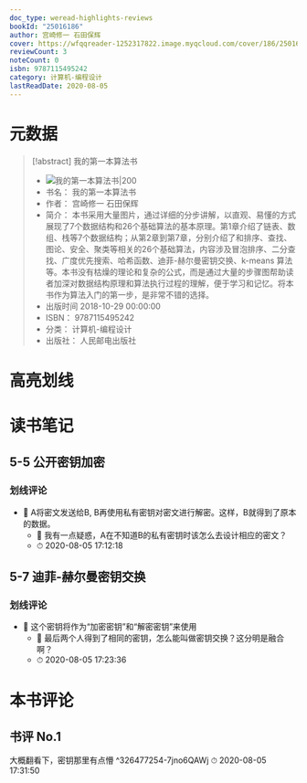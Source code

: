 ```yaml
---
doc_type: weread-highlights-reviews
bookId: "25016186"
author: 宫崎修一 石田保辉
cover: https://wfqqreader-1252317822.image.myqcloud.com/cover/186/25016186/t7_25016186.jpg
reviewCount: 3
noteCount: 0
isbn: 9787115495242
category: 计算机-编程设计
lastReadDate: 2020-08-05
---
```

# 元数据
> [!abstract] 我的第一本算法书
> - ![ 我的第一本算法书|200](https://wfqqreader-1252317822.image.myqcloud.com/cover/186/25016186/t7_25016186.jpg)
> - 书名： 我的第一本算法书
> - 作者： 宫崎修一 石田保辉
> - 简介： 本书采用大量图片，通过详细的分步讲解，以直观、易懂的方式展现了7个数据结构和26个基础算法的基本原理。第1章介绍了链表、数组、栈等7个数据结构；从第2章到第7章，分别介绍了和排序、查找、图论、安全、聚类等相关的26个基础算法，内容涉及冒泡排序、二分查找、广度优先搜索、哈希函数、迪菲-赫尔曼密钥交换、k-means 算法等。本书没有枯燥的理论和复杂的公式，而是通过大量的步骤图帮助读者加深对数据结构原理和算法执行过程的理解，便于学习和记忆。将本书作为算法入门的第一步，是非常不错的选择。
> - 出版时间 2018-10-29 00:00:00
> - ISBN： 9787115495242
> - 分类： 计算机-编程设计
> - 出版社： 人民邮电出版社

# 高亮划线

# 读书笔记

## 5-5 公开密钥加密

### 划线评论
- 📌 A将密文发送给B, B再使用私有密钥对密文进行解密。这样，B就得到了原本的数据。 
    - 💭 我有一点疑惑，A在不知道B的私有密钥时该怎么去设计相应的密文？
    - ⏱ 2020-08-05 17:12:18
   
## 5-7 迪菲-赫尔曼密钥交换

### 划线评论
- 📌 这个密钥将作为“加密密钥”和“解密密钥”来使用 
    - 💭 最后两个人得到了相同的密钥，怎么能叫做密钥交换？这分明是融合啊？
    - ⏱ 2020-08-05 17:23:36
   
# 本书评论

## 书评 No.1 
大概翻看下，密钥那里有点懵 ^326477254-7jno6QAWj
⏱ 2020-08-05 17:31:50
